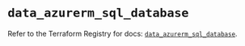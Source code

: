 # `data_azurerm_sql_database`

Refer to the Terraform Registry for docs: [`data_azurerm_sql_database`](https://registry.terraform.io/providers/hashicorp/azurerm/3.116.0/docs/data-sources/sql_database).
